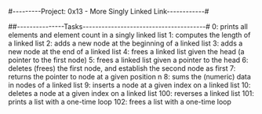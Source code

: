 #---------Project: 0x13 - More Singly Linked Link------------#

##---------------Tasks---------------------------------------#
0: prints all elements and element count in a singly linked list
1: computes the length of a linked list
2: adds a new node at the beginning of a linked list
3: adds a new node at the end of a linked list
4: frees a linked list given the head (a pointer to the first node)
5: frees a linked list given a pointer to the head
6: deletes (frees) the first node, and establish the second node as first
7: returns the pointer to node at a given position n
8: sums the (numeric) data in nodes of a linked list
9: inserts a node at a given index on a linked list
10: deletes a node at a given index on a linked list
100: reverses a linked list
101: prints a list with a one-time loop
102: frees a list with a one-time loop
